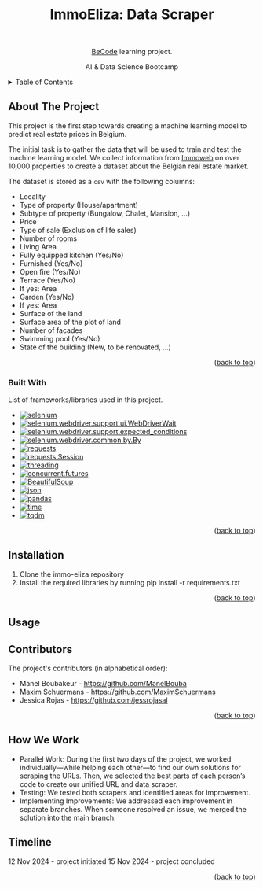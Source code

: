 <h1 align="center">ImmoEliza: Data Scraper</h1> <br>
<p align="center">
  <a href="https://becode.org/" target="_blank">BeCode</a> learning project.
</p>
<p align="center">AI & Data Science Bootcamp</p>

<details>
  <summary>Table of Contents</summary>
  <ol>
    <li>
      <a href="#about-the-project">About The Project</a>
      <ul>
        <li><a href="#built-with">Built With</a></li>
      </ul>
    </li>
    <li> <a href="#installation">Installation</a></li>
    <li><a href="#usage">Usage</a></li>
    <li><a href="#contributors">Contributors</a></li>
    <li><a href="#timeline">Timeline</a></li>
  </ol>
</details>

## **About The Project**
This project is the first step towards creating a machine learning model to predict real estate prices in Belgium.

The initial task is to gather the data that will be used to train and test the machine learning model. We collect information from [Immoweb](immoweb.be) on over 10,000 properties to create a dataset about the Belgian real estate market.

The dataset is stored as a `csv` with the following columns:
* Locality
* Type of property (House/apartment)
* Subtype of property (Bungalow, Chalet, Mansion, ...)
* Price
* Type of sale (Exclusion of life sales)
* Number of rooms
* Living Area
* Fully equipped kitchen (Yes/No)
* Furnished (Yes/No)
* Open fire (Yes/No)
* Terrace (Yes/No)
* If yes: Area
* Garden (Yes/No)
* If yes: Area
* Surface of the land
* Surface area of the plot of land
* Number of facades
* Swimming pool (Yes/No)
* State of the building (New, to be renovated, ...)

<p align="right">(<a href="#readme-top">back to top</a>)</p>

### Built With
List of frameworks/libraries used in this project.

* [![selenium](https://img.shields.io/badge/Selenium-Automation-yellow)](https://selenium.dev/) 
* [![selenium.webdriver.support.ui.WebDriverWait](https://img.shields.io/badge/WebDriverWait-Module-yellow)](https://selenium.dev/) 
* [![selenium.webdriver.support.expected_conditions](https://img.shields.io/badge/expected_conditions-Module-yellow)](https://selenium.dev/)
* [![selenium.webdriver.common.by.By](https://img.shields.io/badge/By-Module-yellow)](https://selenium.dev/) 
* [![requests](https://img.shields.io/badge/Requests-HTTP-blue)](https://docs.python-requests.org/) 
* [![requests.Session](https://img.shields.io/badge/requests.Session-HTTP%20Session-blue)](https://docs.python-requests.org/) 
* [![threading](https://img.shields.io/badge/threading-Module-green)](https://docs.python.org/3/library/threading.html) 
* [![concurrent.futures](https://img.shields.io/badge/concurrent.futures-Module-green)](https://docs.python.org/3/library/concurrent.futures.html) 
* [![BeautifulSoup](https://img.shields.io/badge/BeautifulSoup-HTML%20Parsing-brightgreen)](https://www.crummy.com/software/BeautifulSoup/) 
* [![json](https://img.shields.io/badge/JSON-Data-orange)](https://docs.python.org/3/library/json.html) 
* [![pandas](https://img.shields.io/badge/pandas-Dataframe-blue)](https://pandas.pydata.org/) 
* [![time](https://img.shields.io/badge/time-Time%20Functions-red)](https://docs.python.org/3/library/time.html) 
* [![tqdm](https://img.shields.io/badge/tqdm-Progress%20Bar-blue)](https://tqdm.github.io/) 

<p align="right">(<a href="#readme-top">back to top</a>)</p>

## **Installation**
1. Clone the immo-eliza repository
2. Install the required libraries by running pip install -r requirements.txt

<p align="right">(<a href="#readme-top">back to top</a>)</p>

## **Usage**



## **Contributors**
The project's contributors (in alphabetical order):
* Manel Boubakeur - https://github.com/ManelBouba
* Maxim Schuermans - https://github.com/MaximSchuermans
* Jessica Rojas - https://github.com/jessrojasal

<p align="right">(<a href="#readme-top">back to top</a>)</p>

## **How We Work**
* Parallel Work: During the first two days of the project, we worked individually—while helping each other—to find our own solutions for scraping the URLs. Then, we selected the best parts of each person’s code to create our unified URL and data scraper.
* Testing: We tested both scrapers and identified areas for improvement.
* Implementing Improvements: We addressed each improvement in separate branches. When someone resolved an issue, we merged the solution into the main branch.


## **Timeline**
12 Nov 2024 - project initiated 
15 Nov 2024 - project concluded

<p align="right">(<a href="#readme-top">back to top</a>)</p>
